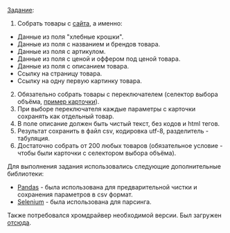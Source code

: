 [Задание](https://drive.google.com/file/d/1rHGKuF-A6WH4kugJqlIYso7XJHY7gSdn/view):

1. Собрать товары с [сайта](https://goldapple.ru/brands), а именно:
* Данные из поля "хлебные крошки".
* Данные из поля с названием и брендов товара.
* Данные из поля с артикулом.
* Данные из поля с ценой и оффером под ценой товара.
* Данные из поля с описанием товара.
* Ссылку на страницу товара.
* Ссылку на одну первую картинку товара.
2. Обязательно собрать товары с переключателем (селектор выбора объёма, [пример карточки](https://goldapple.ru/10089-80117300002-everyone#sku=80117300001)).
3. При выборе переключателя каждые параметры с карточки сохранять как отдельный товар.
4. В поле описание должен быть чистый текст, без кодов и html тегов.
5. Результат сохранить в файл csv, кодировка utf-8, разделитель - табуляция.
6. Достаточно собрать от 200 любых товаров (обязательное условие - чтобы были карточки с селектором выбора объёма).


Для выполнения задания использовались следующие дополнительные библиотеки:
* [Pandas](https://pandas.pydata.org/docs/index.html) - была использована для предварительной чистки и сохранения параметров в csv формат.
* [Selenium](https://selenium-python.readthedocs.io/installation.html) - была использована для парсинга.

Также потребовался хромдрайвер необходимой версии. Был загружен [отсюда](https://chromedriver.chromium.org/home).

